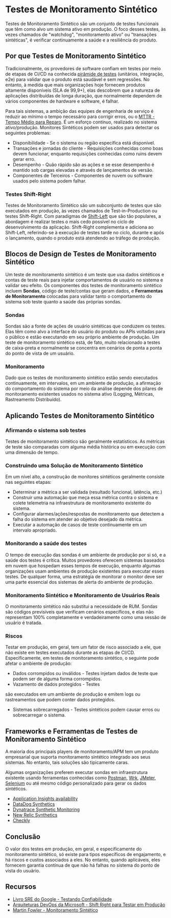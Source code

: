 # Testes de Monitoramento Sintético

Testes de Monitoramento Sintético são um conjunto de testes funcionais que têm como alvo um sistema ativo em produção. O foco desses testes, às vezes chamados de "watchdog", "monitoramento ativo" ou "transações sintéticas", é verificar continuamente a saúde e a resiliência do produto.

## Por que Testes de Monitoramento Sintético

Tradicionalmente, os provedores de software confiam em testes por meio de etapas de CI/CD na conhecida [pirâmide de testes](https://martinfowler.com/bliki/TestPyramid.html) (unitários, integração, e2e) para validar que o produto está saudável e sem regressões. No entanto, à medida que mais organizações hoje fornecem produtos altamente disponíveis (SLA de 99,9+), elas descobrem que a natureza de aplicações distribuídas de longa duração, que normalmente dependem de vários componentes de hardware e software, é falhar.

Para tais sistemas, a ambição das equipes de engenharia de serviço é reduzir ao mínimo o tempo necessário para corrigir erros, ou o [MTTR - Tempo Médio para Reparo](https://en.wikipedia.org/wiki/Mean_time_to_repair). É um esforço contínuo, realizado no sistema ativo/produção. Monitores Sintéticos podem ser usados para detectar os seguintes problemas:

- Disponibilidade - Se o sistema ou região específica está disponível.
- Transações e jornadas do cliente - Requisições conhecidas como boas devem funcionar, enquanto requisições conhecidas como ruins devem gerar erro.
- Desempenho - Quão rápido são as ações e se esse desempenho é mantido sob cargas elevadas e através de lançamentos de versão.
- Componentes de Terceiros - Componentes de nuvem ou software usados pelo sistema podem falhar.

### Testes Shift-Right

Testes de Monitoramento Sintético são um subconjunto de testes que são executados em produção, às vezes chamados de Test-in-Production ou testes Shift-Right. Com paradigmas de [Shift-Left](https://en.wikipedia.org/wiki/Shift-left_testing) que são tão populares, a abordagem é realizar testes o mais cedo possível no ciclo de desenvolvimento da aplicação. Shift-Right complementa e adiciona ao Shift-Left, referindo-se à execução de testes tarde no ciclo, durante e após o lançamento, quando o produto está atendendo ao tráfego de produção.

## Blocos de Design de Testes de Monitoramento Sintético

Um teste de monitoramento sintético é um teste que usa dados sintéticos e contas de teste reais para injetar comportamentos de usuário no sistema e validar seu efeito. Os componentes dos testes de monitoramento sintético incluem **Sondas**, código de teste/contas que geram dados, e **Ferramentas de Monitoramento** colocadas para validar tanto o comportamento do sistema sob teste quanto a saúde das próprias sondas.

### Sondas

Sondas são a fonte de ações de usuário sintéticas que conduzem os testes. Elas têm como alvo a interface do usuário do produto ou APIs voltadas para o público e estão executando em seu próprio ambiente de produção. Um teste de monitoramento sintético está, de fato, muito relacionado a testes de caixa-preta e normalmente se concentra em cenários de ponta a ponta do ponto de vista de um usuário.

### Monitoramento

Dado que os testes de monitoramento sintético estão sendo executados continuamente, em intervalos, em um ambiente de produção, a afirmação do comportamento do sistema por meio da análise depende dos pilares de monitoramento existentes usados no sistema ativo (Logging, Métricas, Rastreamento Distribuído).

## Aplicando Testes de Monitoramento Sintético

### Afirmando o sistema sob testes

Testes de monitoramento sintético são geralmente estatísticos. As métricas de teste são comparadas com alguma média histórica ou em execução com uma dimensão de tempo.

### Construindo uma Solução de Monitoramento Sintético

Em um nível alto, a construção de monitores sintéticos geralmente consiste nas seguintes etapas:

- Determinar a métrica a ser validada (resultado funcional, latência, etc.)
- Construir uma automação que meça essa métrica contra o sistema e colete telemetria na infraestrutura de monitoramento existente do sistema.
- Configurar alarmes/ações/respostas de monitoramento que detectem a falha do sistema em atender ao objetivo desejado da métrica.
- Executar a automação de casos de teste continuamente em um intervalo apropriado.

### Monitorando a saúde dos testes

O tempo de execução das sondas é um ambiente de produção por si só, e a saúde dos testes é crítica. Muitos provedores oferecem sistemas baseados em nuvem que hospedam esses tempos de execução, enquanto algumas organizações usam ambientes de produção existentes para executar esses testes. De qualquer forma, uma estratégia de monitorar o monitor deve ser uma parte essencial dos sistemas de alerta do ambiente de produção.

### Monitoramento Sintético e Monitoramento de Usuários Reais

O monitoramento sintético não substitui a necessidade de RUM. Sondas são códigos previsíveis que verificam cenários específicos, e elas não representam 100% completamente e verdadeiramente como uma sessão de usuário é tratada.

### Riscos

Testar em produção, em geral, tem um fator de risco associado a ele, que não existe em testes executados durante as etapas de CI/CD. Especificamente, em testes de monitoramento sintético, o seguinte pode afetar o ambiente de produção:

- Dados corrompidos ou inválidos - Testes injetam dados de teste que podem ser de alguma forma corrompidos.
- Vazamento de dados protegidos - Testes

 são executados em um ambiente de produção e emitem logs ou rastreamentos que podem conter dados protegidos.
- Sistemas sobrecarregados - Testes sintéticos podem causar erros ou sobrecarregar o sistema.

## Frameworks e Ferramentas de Testes de Monitoramento Sintético

A maioria dos principais players de monitoramento/APM tem um produto empresarial que suporta monitoramento sintético integrado aos seus sistemas. No entanto, tais soluções são tipicamente caras.

Algumas organizações preferem executar sondas em infraestrutura existente usando ferramentas conhecidas como [Postman](https://www.postman.com/), [Wrk](https://github.com/wg/wrk), [JMeter](https://jmeter.apache.org/), [Selenium](https://www.selenium.dev/) ou até mesmo código personalizado para gerar os dados sintéticos.

- [Application Insights availability](https://learn.microsoft.com/en-us/azure/azure-monitor/app/monitor-web-app-availability)
- [DataDog Synthetics](https://www.datadoghq.com/dg/apm/synthetics/api-test/)
- [Dynatrace Synthetic Monitoring](https://www.dynatrace.com/platform/synthetic-monitoring/)
- [New Relic Synthetics](https://newrelic.com/products/synthetics)
- [Checkly](https://checklyhq.com)

## Conclusão

O valor dos testes em produção, em geral, e especificamente do monitoramento sintético, só existe para tipos específicos de engajamento, e há riscos e custos associados a eles. No entanto, quando aplicáveis, eles fornecem garantia contínua de que não há falhas no sistema do ponto de vista do usuário.

## Recursos

- [Livro SRE do Google - Testando Confiabilidade](https://landing.google.com/sre/sre-book/chapters/testing-reliability/)
- [Arquiteturas DevOps da Microsoft - Shift Right para Testar em Produção](https://learn.microsoft.com/en-us/devops/deliver/shift-right-test-production)
- [Martin Fowler - Monitoramento Sintético](https://martinfowler.com/bliki/SyntheticMonitoring.html)
